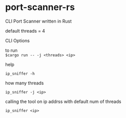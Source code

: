 # port-scanner-rs

CLI Port Scanner written in Rust

default threads = 4 

CLI Options 

to run  
`$cargo run -- -j <threads> <ip>`

help 

`ip_sniffer -h` 

  how many threads  
  
`ip_sniffer -j <ip>` 

calling the tool on ip addrss with default num of threads  

`ip_sniffer <ip>`  

